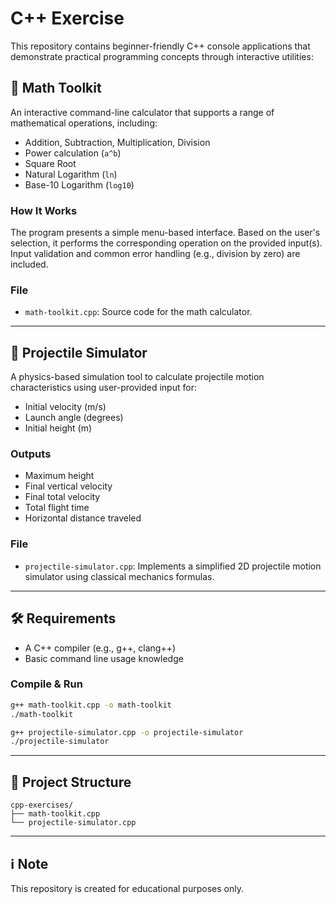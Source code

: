 # C++ Exercise

This repository contains beginner-friendly C++ console applications that demonstrate practical programming concepts through interactive utilities:

## 🧮 Math Toolkit

An interactive command-line calculator that supports a range of mathematical operations, including:

- Addition, Subtraction, Multiplication, Division
- Power calculation (`a^b`)
- Square Root
- Natural Logarithm (`ln`)
- Base-10 Logarithm (`log10`)

### How It Works

The program presents a simple menu-based interface. Based on the user's selection, it performs the corresponding operation on the provided input(s). Input validation and common error handling (e.g., division by zero) are included.

### File

- `math-toolkit.cpp`: Source code for the math calculator.

---

## 🎯 Projectile Simulator

A physics-based simulation tool to calculate projectile motion characteristics using user-provided input for:

- Initial velocity (m/s)
- Launch angle (degrees)
- Initial height (m)

### Outputs

- Maximum height
- Final vertical velocity
- Final total velocity
- Total flight time
- Horizontal distance traveled

### File

- `projectile-simulator.cpp`: Implements a simplified 2D projectile motion simulator using classical mechanics formulas.

---

## 🛠 Requirements

- A C++ compiler (e.g., g++, clang++)
- Basic command line usage knowledge

### Compile & Run

```bash
g++ math-toolkit.cpp -o math-toolkit
./math-toolkit
```

```bash
g++ projectile-simulator.cpp -o projectile-simulator
./projectile-simulator
```

---

## 📁 Project Structure

```
cpp-exercises/
├── math-toolkit.cpp
└── projectile-simulator.cpp
```

---

## ℹ️ Note

This repository is created for educational purposes only.